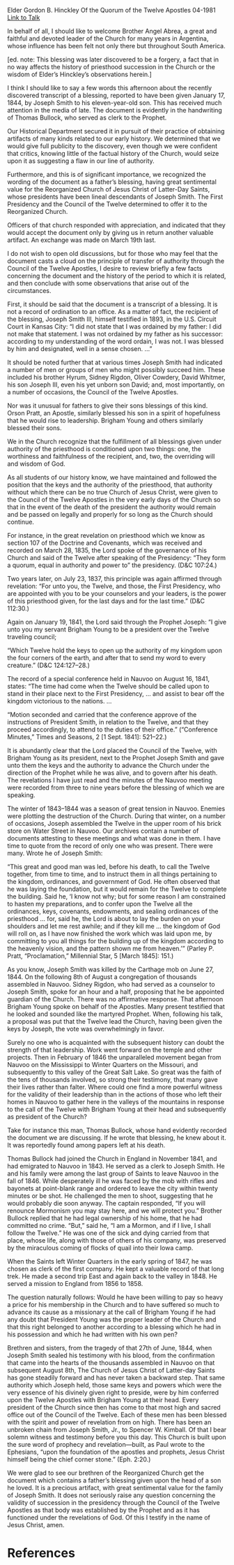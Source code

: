 Elder Gordon B. Hinckley
Of the Quorum of the Twelve Apostles
04-1981
[Link to Talk](https://www.churchofjesuschrist.org/study/general-conference/1981/04/the-joseph-smith-iii-document-and-the-keys-of-the-kingdom?lang=eng)

In behalf of all, I should like to welcome Brother Angel Abrea, a great and faithful and devoted leader of the Church for many years in Argentina, whose influence has been felt not only there but throughout South America.

[ed. note: This blessing was later discovered to be a forgery, a fact that in no way affects the history of priesthood succession in the Church or the wisdom of Elder’s Hinckley’s observations herein.]

I think I should like to say a few words this afternoon about the recently discovered transcript of a blessing, reported to have been given January 17, 1844, by Joseph Smith to his eleven-year-old son. This has received much attention in the media of late. The document is evidently in the handwriting of Thomas Bullock, who served as clerk to the Prophet.

Our Historical Department secured it in pursuit of their practice of obtaining artifacts of many kinds related to our early history. We determined that we would give full publicity to the discovery, even though we were confident that critics, knowing little of the factual history of the Church, would seize upon it as suggesting a flaw in our line of authority.

Furthermore, and this is of significant importance, we recognized the wording of the document as a father’s blessing, having great sentimental value for the Reorganized Church of Jesus Christ of Latter-Day Saints, whose presidents have been lineal descendants of Joseph Smith. The First Presidency and the Council of the Twelve determined to offer it to the Reorganized Church.

Officers of that church responded with appreciation, and indicated that they would accept the document only by giving us in return another valuable artifact. An exchange was made on March 19th last.

I do not wish to open old discussions, but for those who may feel that the document casts a cloud on the principle of transfer of authority through the Council of the Twelve Apostles, I desire to review briefly a few facts concerning the document and the history of the period to which it is related, and then conclude with some observations that arise out of the circumstances.

First, it should be said that the document is a transcript of a blessing. It is not a record of ordination to an office. As a matter of fact, the recipient of the blessing, Joseph Smith III, himself testified in 1893, in the U.S. Circuit Court in Kansas City: “I did not state that I was ordained by my father: I did not make that statement. I was not ordained by my father as his successor: according to my understanding of the word ordain, I was not. I was blessed by him and designated, well in a sense chosen. …”

It should be noted further that at various times Joseph Smith had indicated a number of men or groups of men who might possibly succeed him. These included his brother Hyrum, Sidney Rigdon, Oliver Cowdery, David Whitmer, his son Joseph III, even his yet unborn son David; and, most importantly, on a number of occasions, the Council of the Twelve Apostles.

Nor was it unusual for fathers to give their sons blessings of this kind. Orson Pratt, an Apostle, similarly blessed his son in a spirit of hopefulness that he would rise to leadership. Brigham Young and others similarly blessed their sons.

We in the Church recognize that the fulfillment of all blessings given under authority of the priesthood is conditioned upon two things: one, the worthiness and faithfulness of the recipient, and, two, the overriding will and wisdom of God.

As all students of our history know, we have maintained and followed the position that the keys and the authority of the priesthood, that authority without which there can be no true Church of Jesus Christ, were given to the Council of the Twelve Apostles in the very early days of the Church so that in the event of the death of the president the authority would remain and be passed on legally and properly for so long as the Church should continue.

For instance, in the great revelation on priesthood which we know as section 107 of the Doctrine and Covenants, which was received and recorded on March 28, 1835, the Lord spoke of the governance of his Church and said of the Twelve after speaking of the Presidency: “They form a quorum, equal in authority and power to” the presidency. (D&C 107:24.)

Two years later, on July 23, 1837, this principle was again affirmed through revelation: “For unto you, the Twelve, and those, the First Presidency, who are appointed with you to be your counselors and your leaders, is the power of this priesthood given, for the last days and for the last time.” (D&C 112:30.)

Again on January 19, 1841, the Lord said through the Prophet Joseph: “I give unto you my servant Brigham Young to be a president over the Twelve traveling council;

“Which Twelve hold the keys to open up the authority of my kingdom upon the four corners of the earth, and after that to send my word to every creature.” (D&C 124:127–28.)

The record of a special conference held in Nauvoo on August 16, 1841, states: “The time had come when the Twelve should be called upon to stand in their place next to the First Presidency, … and assist to bear off the kingdom victorious to the nations. …

“Motion seconded and carried that the conference approve of the instructions of President Smith, in relation to the Twelve, and that they proceed accordingly, to attend to the duties of their office.” (“Conference Minutes,” Times and Seasons, 2 [1 Sept. 1841]: 521–22.)

It is abundantly clear that the Lord placed the Council of the Twelve, with Brigham Young as its president, next to the Prophet Joseph Smith and gave unto them the keys and the authority to advance the Church under the direction of the Prophet while he was alive, and to govern after his death. The revelations I have just read and the minutes of the Nauvoo meeting were recorded from three to nine years before the blessing of which we are speaking.

The winter of 1843–1844 was a season of great tension in Nauvoo. Enemies were plotting the destruction of the Church. During that winter, on a number of occasions, Joseph assembled the Twelve in the upper room of his brick store on Water Street in Nauvoo. Our archives contain a number of documents attesting to these meetings and what was done in them. I have time to quote from the record of only one who was present. There were many. Wrote he of Joseph Smith:

“This great and good man was led, before his death, to call the Twelve together, from time to time, and to instruct them in all things pertaining to the kingdom, ordinances, and government of God. He often observed that he was laying the foundation, but it would remain for the Twelve to complete the building. Said he, ‘I know not why; but for some reason I am constrained to hasten my preparations, and to confer upon the Twelve all the ordinances, keys, covenants, endowments, and sealing ordinances of the priesthood … for, said he, the Lord is about to lay the burden on your shoulders and let me rest awhile; and if they kill me … the kingdom of God will roll on, as I have now finished the work which was laid upon me, by committing to you all things for the building up of the kingdom according to the heavenly vision, and the pattern shown me from heaven.’” (Parley P. Pratt, “Proclamation,” Millennial Star, 5 [March 1845]: 151.)

As you know, Joseph Smith was killed by the Carthage mob on June 27, 1844. On the following 8th of August a congregation of thousands assembled in Nauvoo. Sidney Rigdon, who had served as a counselor to Joseph Smith, spoke for an hour and a half, proposing that he be appointed guardian of the Church. There was no affirmative response. That afternoon Brigham Young spoke on behalf of the Apostles. Many present testified that he looked and sounded like the martyred Prophet. When, following his talk, a proposal was put that the Twelve lead the Church, having been given the keys by Joseph, the vote was overwhelmingly in favor.

Surely no one who is acquainted with the subsequent history can doubt the strength of that leadership. Work went forward on the temple and other projects. Then in February of 1846 the unparalleled movement began from Nauvoo on the Mississippi to Winter Quarters on the Missouri, and subsequently to this valley of the Great Salt Lake. So great was the faith of the tens of thousands involved, so strong their testimony, that many gave their lives rather than falter. Where could one find a more powerful witness for the validity of their leadership than in the actions of those who left their homes in Nauvoo to gather here in the valleys of the mountains in response to the call of the Twelve with Brigham Young at their head and subsequently as president of the Church?

Take for instance this man, Thomas Bullock, whose hand evidently recorded the document we are discussing. If he wrote that blessing, he knew about it. It was reportedly found among papers left at his death.

Thomas Bullock had joined the Church in England in November 1841, and had emigrated to Nauvoo in 1843. He served as a clerk to Joseph Smith. He and his family were among the last group of Saints to leave Nauvoo in the fall of 1846. While desperately ill he was faced by the mob with rifles and bayonets at point-blank range and ordered to leave the city within twenty minutes or be shot. He challenged the men to shoot, suggesting that he would probably die soon anyway. The captain responded, “If you will renounce Mormonism you may stay here, and we will protect you.” Brother Bullock replied that he had legal ownership of his home, that he had committed no crime. “But,” said he, “I am a Mormon, and if I live, I shall follow the Twelve.” He was one of the sick and dying carried from that place, whose life, along with those of others of his company, was preserved by the miraculous coming of flocks of quail into their Iowa camp.

When the Saints left Winter Quarters in the early spring of 1847, he was chosen as clerk of the first company. He kept a valuable record of that long trek. He made a second trip East and again back to the valley in 1848. He served a mission to England from 1856 to 1858.

The question naturally follows: Would he have been willing to pay so heavy a price for his membership in the Church and to have suffered so much to advance its cause as a missionary at the call of Brigham Young if he had any doubt that President Young was the proper leader of the Church and that this right belonged to another according to a blessing which he had in his possession and which he had written with his own pen?

Brethren and sisters, from the tragedy of that 27th of June, 1844, when Joseph Smith sealed his testimony with his blood, from the confirmation that came into the hearts of the thousands assembled in Nauvoo on that subsequent August 8th, The Church of Jesus Christ of Latter-day Saints has gone steadily forward and has never taken a backward step. That same authority which Joseph held, those same keys and powers which were the very essence of his divinely given right to preside, were by him conferred upon the Twelve Apostles with Brigham Young at their head. Every president of the Church since then has come to that most high and sacred office out of the Council of the Twelve. Each of these men has been blessed with the spirit and power of revelation from on high. There has been an unbroken chain from Joseph Smith, Jr., to Spencer W. Kimball. Of that I bear solemn witness and testimony before you this day. This Church is built upon the sure word of prophecy and revelation—built, as Paul wrote to the Ephesians, “upon the foundation of the apostles and prophets, Jesus Christ himself being the chief corner stone.” (Eph. 2:20.)

We were glad to see our brethren of the Reorganized Church get the document which contains a father’s blessing given upon the head of a son he loved. It is a precious artifact, with great sentimental value for the family of Joseph Smith. It does not seriously raise any question concerning the validity of succession in the presidency through the Council of the Twelve Apostles as that body was established by the Prophet and as it has functioned under the revelations of God. Of this I testify in the name of Jesus Christ, amen.

# References
